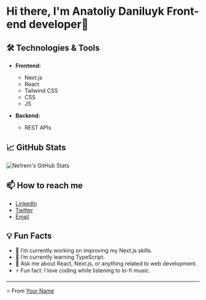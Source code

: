 # Hi there, I'm Anatoliy Daniluyk Front-end developer👋

## 🛠️ Technologies & Tools

- **Frontend:** 
  - Next.js
  - React 
  - Tailwind CSS
  - CSS
  - JS

- **Backend:**
  - REST APIs

## 📈 GitHub Stats

![Ne1rem's GitHub Stats](https://github-readme-stats.vercel.app/api?username=Ne1rem&show_icons=true&theme=radical)

## 📫 How to reach me

- [LinkedIn](https://linkedin.com/in/your-linkedin-username)
- [Twitter](https://twitter.com/your-twitter-username)
- [Email](mailto:your-email@example.com)

## 💡 Fun Facts

- 🔭 I’m currently working on improving my Next.js skills.
- 🌱 I’m currently learning TypeScript.
- 💬 Ask me about React, Next.js, or anything related to web development.
- ⚡ Fun fact: I love coding while listening to lo-fi music.

---

⭐️ From [Your Name](https://github.com/your-github-username)

